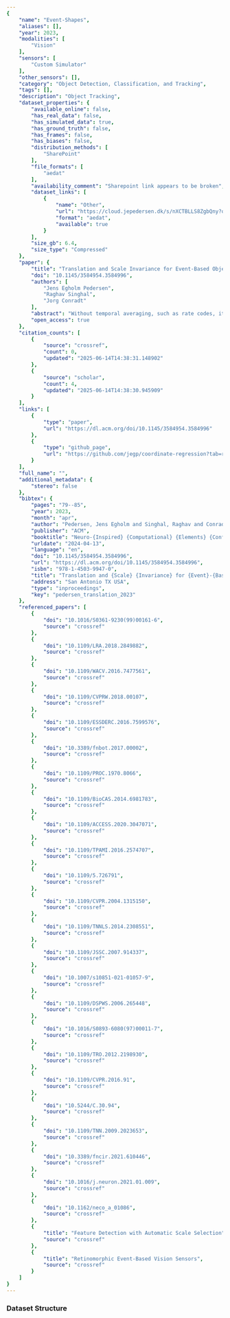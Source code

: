 ```yaml
---
{
    "name": "Event-Shapes",
    "aliases": [],
    "year": 2023,
    "modalities": [
        "Vision"
    ],
    "sensors": [
        "Custom Simulator"
    ],
    "other_sensors": [],
    "category": "Object Detection, Classification, and Tracking",
    "tags": [],
    "description": "Object Tracking",
    "dataset_properties": {
        "available_online": false,
        "has_real_data": false,
        "has_simulated_data": true,
        "has_ground_truth": false,
        "has_frames": false,
        "has_biases": false,
        "distribution_methods": [
            "SharePoint"
        ],
        "file_formats": [
            "aedat"
        ],
        "availability_comment": "Sharepoint link appears to be broken",
        "dataset_links": [
            {
                "name": "Other",
                "url": "https://cloud.jepedersen.dk/s/nXCTBLLS8ZgbQny?openfile=true",
                "format": "aedat",
                "available": true
            }
        ],
        "size_gb": 6.4,
        "size_type": "Compressed"
    },
    "paper": {
        "title": "Translation and Scale Invariance for Event-Based Object tracking",
        "doi": "10.1145/3584954.3584996",
        "authors": [
            "Jens Egholm Pedersen",
            "Raghav Singhal",
            "Jorg Conradt"
        ],
        "abstract": "Without temporal averaging, such as rate codes, it remains challenging to train spiking neural networks for temporal regression tasks. In this work, we present a novel method to accurately predict spatial coordinates from event data with a fully spiking convolutional neural network (SCNN) without temporal averaging. Our method performs on-par with artificial neural networks (ANN) of similar complexity. Additionally, we demonstrate faster convergence in half the time using translation- and scale-invariant receptive fields. To permit comparison with conventional frame-based ANNs, we base our results on a simulated event-based dataset with an unrealistic high density. Therefore, we hypothesize that our method significantly outperform ANNs in settings with lower event density, as seen in real-life event-based data. Our model is fully spiking and can be ported directly to neuromorphic hardware.",
        "open_access": true
    },
    "citation_counts": [
        {
            "source": "crossref",
            "count": 0,
            "updated": "2025-06-14T14:38:31.148902"
        },
        {
            "source": "scholar",
            "count": 4,
            "updated": "2025-06-14T14:38:30.945909"
        }
    ],
    "links": [
        {
            "type": "paper",
            "url": "https://dl.acm.org/doi/10.1145/3584954.3584996"
        },
        {
            "type": "github_page",
            "url": "https://github.com/jegp/coordinate-regression?tab=readme-ov-file"
        }
    ],
    "full_name": "",
    "additional_metadata": {
        "stereo": false
    },
    "bibtex": {
        "pages": "79--85",
        "year": 2023,
        "month": "apr",
        "author": "Pedersen, Jens Egholm and Singhal, Raghav and Conradt, Jorg",
        "publisher": "ACM",
        "booktitle": "Neuro-{Inspired} {Computational} {Elements} {Conference}",
        "urldate": "2024-04-13",
        "language": "en",
        "doi": "10.1145/3584954.3584996",
        "url": "https://dl.acm.org/doi/10.1145/3584954.3584996",
        "isbn": "978-1-4503-9947-0",
        "title": "Translation and {Scale} {Invariance} for {Event}-{Based} {Object} tracking",
        "address": "San Antonio TX USA",
        "type": "inproceedings",
        "key": "pedersen_translation_2023"
    },
    "referenced_papers": [
        {
            "doi": "10.1016/S0361-9230(99)00161-6",
            "source": "crossref"
        },
        {
            "doi": "10.1109/LRA.2018.2849882",
            "source": "crossref"
        },
        {
            "doi": "10.1109/WACV.2016.7477561",
            "source": "crossref"
        },
        {
            "doi": "10.1109/CVPRW.2018.00107",
            "source": "crossref"
        },
        {
            "doi": "10.1109/ESSDERC.2016.7599576",
            "source": "crossref"
        },
        {
            "doi": "10.3389/fnbot.2017.00002",
            "source": "crossref"
        },
        {
            "doi": "10.1109/PROC.1970.8066",
            "source": "crossref"
        },
        {
            "doi": "10.1109/BioCAS.2014.6981783",
            "source": "crossref"
        },
        {
            "doi": "10.1109/ACCESS.2020.3047071",
            "source": "crossref"
        },
        {
            "doi": "10.1109/TPAMI.2016.2574707",
            "source": "crossref"
        },
        {
            "doi": "10.1109/5.726791",
            "source": "crossref"
        },
        {
            "doi": "10.1109/CVPR.2004.1315150",
            "source": "crossref"
        },
        {
            "doi": "10.1109/TNNLS.2014.2308551",
            "source": "crossref"
        },
        {
            "doi": "10.1109/JSSC.2007.914337",
            "source": "crossref"
        },
        {
            "doi": "10.1007/s10851-021-01057-9",
            "source": "crossref"
        },
        {
            "doi": "10.1109/DSPWS.2006.265448",
            "source": "crossref"
        },
        {
            "doi": "10.1016/S0893-6080(97)00011-7",
            "source": "crossref"
        },
        {
            "doi": "10.1109/TRO.2012.2198930",
            "source": "crossref"
        },
        {
            "doi": "10.1109/CVPR.2016.91",
            "source": "crossref"
        },
        {
            "doi": "10.5244/C.30.94",
            "source": "crossref"
        },
        {
            "doi": "10.1109/TNN.2009.2023653",
            "source": "crossref"
        },
        {
            "doi": "10.3389/fncir.2021.610446",
            "source": "crossref"
        },
        {
            "doi": "10.1016/j.neuron.2021.01.009",
            "source": "crossref"
        },
        {
            "doi": "10.1162/neco_a_01086",
            "source": "crossref"
        },
        {
            "title": "Feature Detection with Automatic Scale Selection",
            "source": "crossref"
        },
        {
            "title": "Retinomorphic Event-Based Vision Sensors",
            "source": "crossref"
        }
    ]
}
---
```


### Dataset Structure
